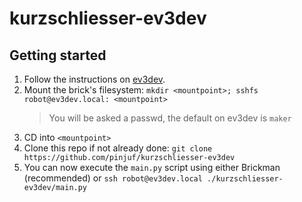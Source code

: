 # kurzschliesser-ev3dev

## Getting started

 1) Follow the instructions on [ev3dev](https://www.ev3dev.org/docs/tutorials/connecting-to-the-internet-via-usb/).
 2) Mount the brick's filesystem: `mkdir <mountpoint>; sshfs robot@ev3dev.local: <mountpoint>`
    > You will be asked a passwd, the default on ev3dev is `maker`
 3) CD into `<mountpoint>`
 4) Clone this repo if not already done: `git clone https://github.com/pinjuf/kurzschliesser-ev3dev`
 5) You can now execute the `main.py` script using either Brickman (recommended) or `ssh robot@ev3dev.local ./kurzschliesser-ev3dev/main.py`

